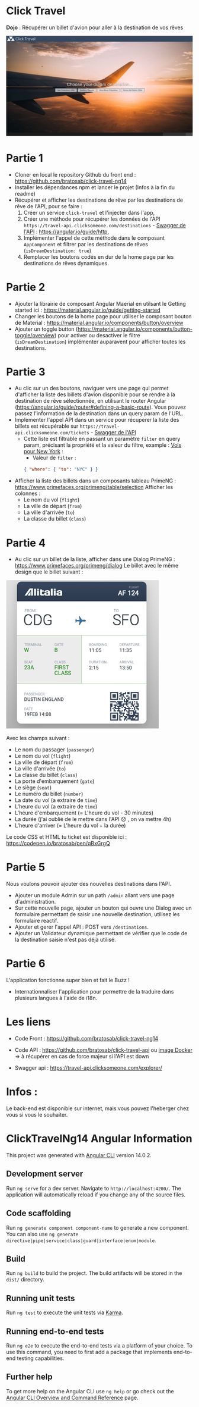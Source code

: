 # Click Travel

**Dojo** : Récupérer un billet d'avion pour aller à la destination de vos rêves

![screenshot](./src/assets/screenshot.png)

# Partie 1

- Cloner en local le repository Github du front end : https://github.com/bratosab/click-travel-ng14
- Installer les dépendances npm et lancer le projet (Infos à la fin du readme)
- Récupérer et afficher les destinations de rêve par les destinations de rêve de l'API, pour se faire :
  1. Créer un service `click-travel` et l'injecter dans l'app,
  2. Créer une méthode pour récupérer les données de l'API `https://travel-api.clicksomeone.com/destinations` - [Swagger de l'API](https://travel-api.clicksomeone.com/explorer/#/DestinationController/DestinationController.find) : https://angular.io/guide/http,
  3. Implémenter l'appel de cette méthode dans le composant `AppComponent` et filtrer par les destinations de rêves (`isDreamDestination: true`)
  4. Remplacer les boutons codés en dur de la home page par les destinations de rêves dynamiques.

# Partie 2

<!-- - Ajouter la librairie de composant PrimeNG en utilsant le Getting started ici : https://www.primefaces.org/primeng/setup
- Changer les boutons de la home page pour utiliser le composant bouton de PrimeNG : https://www.primefaces.org/primeng/button
- Ajouter un toggle button (https://www.primefaces.org/primeng/togglebutton) pour activer ou desactiver le filtre (`isDreamDestination`) implémenter auparavent pour afficher toutes les destinations. -->
- Ajouter la librairie de composant Angular Maerial en utilsant le Getting started ici : https://material.angular.io/guide/getting-started
- Changer les boutons de la home page pour utiliser le composant bouton de Material : https://material.angular.io/components/button/overview
- Ajouter un toggle button (https://material.angular.io/components/button-toggle/overview) pour activer ou desactiver le filtre (`isDreamDestination`) implémenter auparavent pour afficher toutes les destinations.


# Partie 3

- Au clic sur un des boutons, naviguer vers une page qui permet d'afficher la liste des billets d'avion disponible pour se rendre à la destination de rêve sélectionnée, en utilisant le router Angular (https://angular.io/guide/router#defining-a-basic-route). Vous pouvez passez l'information de la destination dans un query param de l'URL.
- Implementer l'appel API dans un service pour récuperer la liste des billets est récupérable sur `https://travel-api.clicksomeone.com/tickets` - [Swagger de l'API](https://travel-api.clicksomeone.com/explorer/#/TicketController/TicketController.find)
  * Cette liste est filtrable en passant un paramètre `filter` en query param, précisant la propriété et la valeur du filtre, example : [Vols pour New York](GET "https://travel-api.clicksomeone.com/tickets?filter=%7B%0A%20%20%22where%22%3A%20%7B%20%22to%22%3A%20%22NYC%22%20%7D%0A%7D") :
    * Valeur de `filter` :
     ```json 
     { "where": { "to": "NYC" } } 
     ```
- Afficher la liste des billets dans un composants tableau PrimeNG : https://www.primefaces.org/primeng/table/selection
Afficher les colonnes : 
    - Le nom du vol (`flight`)
    - La ville de départ (`from`)
    - La ville d'arrivée (`to`)
    - La classe du billet (`class`)
# Partie 4

- Au clic sur un billet de la liste, afficher dans une Dialog PrimeNG : https://www.primefaces.org/primeng/dialog
Le billet avec le même design que le billet suivant :

![ticket](./src/assets/ticket-example.png)

Avec les champs suivant :

- Le nom du passager (`passenger`)
- Le nom du vol (`flight`)
- La ville de départ (`from`)
- La ville d'arrivée (`to`)
- La classe du billet (`class`)
- La porte d'embarquement (`gate`)
- Le siège (`seat`)
- Le numéro du billet (`number`)
- La date du vol (a extraire de `time`)
- L'heure du vol (a extraire de `time`)
- L'heure d'embarquement (= L'heure du vol - 30 minutes)
- La durée (j'ai oublié de le mettre dans l'API 😞 , on va mettre 4h)
- L'heure d'arriver (= L'heure du vol + la durée)



Le code CSS et HTML tu ticket est disponible ici : https://codepen.io/bratosab/pen/qBxGrgQ

# Partie 5

Nous voulons pouvoir ajouter des nouvelles destinations dans l'API.
- Ajouter un module Admin sur un path `/admin` allant vers une page d'administration.
- Sur cette nouvelle page, ajouter un bouton qui ouvre une Dialog avec un formulaire permettant de saisir une nouvelle destination, utilisez les formulaire reactif.
- Ajouter et gerer l'appel API : POST vers `/destinations`.
- Ajouter un Validateur dynamique permettant de vérifier que le code de la destination saisie n'est pas déjà utilisé.

# Partie 6

L'application fonctionne super bien et fait le Buzz !
- Internationnaliser l'application pour permettre de la traduire dans plusieurs langues à l'aide de i18n.

# Les liens

- Code Front : https://github.com/bratosab/click-travel-ng14

- Code API : https://github.com/bratosab/click-travel-api ou [image Docker](https://hub.docker.com/r/bratosab/click-travel-api) => à récupérer en cas de force majeur si l'API est down

- Swagger api : https://travel-api.clicksomeone.com/explorer/

# Infos :

Le back-end est disponible sur internet, mais vous pouvez l'heberger chez vous si vous le souhaiter.


# ClickTravelNg14 Angular Information 

This project was generated with [Angular CLI](https://github.com/angular/angular-cli) version 14.0.2.

## Development server

Run `ng serve` for a dev server. Navigate to `http://localhost:4200/`. The application will automatically reload if you change any of the source files.

## Code scaffolding

Run `ng generate component component-name` to generate a new component. You can also use `ng generate directive|pipe|service|class|guard|interface|enum|module`.

## Build

Run `ng build` to build the project. The build artifacts will be stored in the `dist/` directory.

## Running unit tests

Run `ng test` to execute the unit tests via [Karma](https://karma-runner.github.io).

## Running end-to-end tests

Run `ng e2e` to execute the end-to-end tests via a platform of your choice. To use this command, you need to first add a package that implements end-to-end testing capabilities.

## Further help

To get more help on the Angular CLI use `ng help` or go check out the [Angular CLI Overview and Command Reference](https://angular.io/cli) page.
